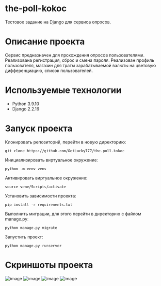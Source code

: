 # the-poll-kokoc
Тестовое задание на Django для сервиса опросов.

# Описание проекта

Сервис предназначен для прохождения опросов пользователями. Реализована регистрация, сброс и смена пароля. Реализован профиль пользователя, магазин для траты
зарабатываемой валюты на цветовую дифференциацию, список пользователей.

# Используемые технологии
- Python 3.9.10
- Django 2.2.16

# Запуск проекта
Клонировать репозиторий, перейти в новую директорию:
```
git clone https://github.com/GetLucky777/the-poll-kokoc
```
Инициализировать виртуальное окружение:
```
python -m venv venv
```
Активировать виртуальное окружение:
```
source venv/Scripts/activate
```
Установить зависимости проекта:
```
pip install -r requirements.txt
```
Выполнить миграции, для этого перейти в директорию с файлом manage.py:
```
python manage.py migrate
```
Запустить проект:
```
python manage.py runserver
```
# Скриншоты проекта
![image](https://user-images.githubusercontent.com/90413693/179612440-b0a7190d-5a7c-4d27-842f-fec9fb6edc24.png)
![image](https://user-images.githubusercontent.com/90413693/179612486-99acc30d-cc52-473f-9bdd-be94712e1ea3.png)
![image](https://user-images.githubusercontent.com/90413693/179612521-53a92434-100c-42be-bacd-bc004134b5e6.png)
![image](https://user-images.githubusercontent.com/90413693/179612546-c82a2d02-a40e-4972-b2ef-7f23e4270101.png)
